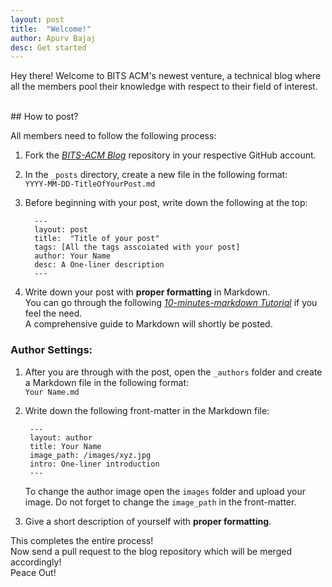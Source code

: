 ```yaml
---
layout: post
title:  "Welcome!"
author: Apurv Bajaj
desc: Get started
---
```

Hey there!
Welcome to BITS ACM's newest venture, a technical blog where all the members pool their knowledge with respect to their field of interest.  

<br>
## How to post?

All members need to follow the following process:
1. Fork the [_BITS-ACM Blog_][blog] repository in your respective GitHub account.
2. In the `_posts` directory, create a new file in the following format:  
        `YYYY-MM-DD-TitleOfYourPost.md`
3. Before beginning with your post, write down the following at the top:  

    ```
      ---
      layout: post
      title:  "Title of your post"
      tags: [All the tags asscoiated with your post]
      author: Your Name
      desc: A One-liner description
      ---
      ```
        

4. Write down your post with **proper formatting** in Markdown.  
   You can go through the following [_10-minutes-markdown Tutorial_][tut] if you feel the need.  
   A comprehensive guide to Markdown will shortly be posted.  

### Author Settings:
1. After you are through with the post, open the `_authors` folder and create a Markdown file in the following format:  
         `Your Name.md`
2. Write down the following front-matter in the Markdown file:  

     ```
      ---
      layout: author
      title: Your Name
      image_path: /images/xyz.jpg
      intro: One-liner introduction
      ---
      ```
        

   To change the author image open the `images` folder and upload your image. Do not forget to change the `image_path` in the front-matter.
3. Give a short description of yourself with **proper formatting**.

This completes the entire process!  
Now send a pull request to the blog repository which will be merged accordingly!  
Peace Out!  

[blog]:https://github.com/bitsacm/bitsacm.github.io
[tut]:http://www.markdowntutorial.com/


